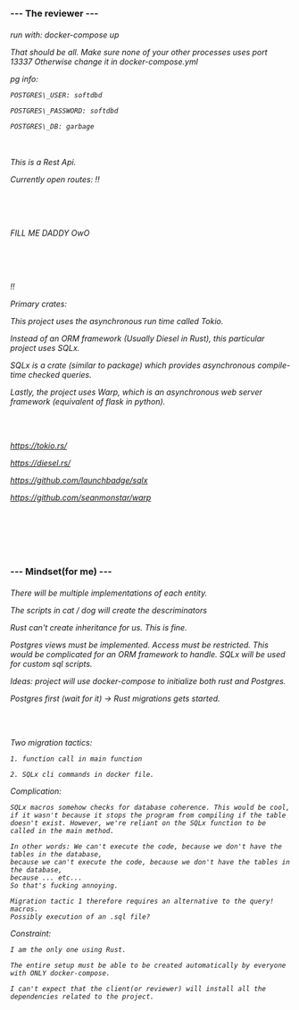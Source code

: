 
<h3>--- The reviewer ---</h3>

<h6>
run with: docker-compose up

That should be all. Make sure none of your other processes uses port 13337 Otherwise change it in docker-compose.yml

pg info:

    POSTGRES\_USER: softdbd 

    POSTGRES\_PASSWORD: softdbd 

    POSTGRES\_DB: garbage


<br><br>
This is a Rest Api.

Currently open routes:
!!

<br><br><br>


FILL ME DADDY OwO


<br><br><br>

!!




Primary crates:

This project uses the asynchronous run time called Tokio. 

Instead of an ORM framework (Usually Diesel in Rust), this particular project uses SQLx. 

SQLx is a crate (similar to package) which provides asynchronous compile-time checked queries. 

Lastly, the project uses Warp, which is an asynchronous web server framework (equivalent of flask in python).

<br><br>


https://tokio.rs/ 

https://diesel.rs/ 

https://github.com/launchbadge/sqlx 

https://github.com/seanmonstar/warp

<br>
<br>
<br>
<br>



</h6>

<h3> --- Mindset(for me) --- </h3>


<h6>

There will be multiple implementations of each entity.

The scripts in cat / dog will create the descriminators

Rust can't create inheritance for us. This is fine.

Postgres views must be implemented. Access must be restricted. This would be complicated for an ORM framework to handle. SQLx will be used for custom sql scripts.

Ideas: project will use docker-compose to initialize both rust and Postgres.

Postgres first (wait for it) -\> Rust migrations gets started.

<br><br>

Two migration tactics: 

    1. function call in main function 
    
    2. SQLx cli commands in docker file.

Complication: 

    SQLx macros somehow checks for database coherence. This would be cool, if it wasn't because it stops the program from compiling if the table doesn't exist. However, we're reliant on the SQLx function to be called in the main method.

    In other words: We can't execute the code, because we don't have the tables in the database,
    because we can't execute the code, because we don't have the tables in the database,
    because ... etc...
    So that's fucking annoying.

    Migration tactic 1 therefore requires an alternative to the query! macros. 
    Possibly execution of an .sql file?

Constraint: 

    I am the only one using Rust.

    The entire setup must be able to be created automatically by everyone with ONLY docker-compose.

    I can't expect that the client(or reviewer) will install all the dependencies related to the project.

</h6>